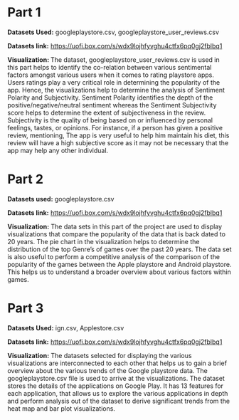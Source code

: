 # Part 1
<b>Datasets Used:</b> googleplaystore.csv, googleplaystore_user_reviews.csv

<b>Datasets link:</b> https://uofi.box.com/s/wdx9lojhfyvghu4ctfx6pq0gj2fblbq1

<b>Visualization: </b> The dataset, googleplaystore_user_reviews.csv is used in this part helps to identify the co-relation between various sentimental factors amongst various users when it comes to rating playstore apps. Users ratings play a very critical role in determining the popularity of the app. Hence, the visualizations help to determine the analysis of Sentiment Polarity and Subjectivity. 
Sentiment Polarity identifies the depth of the positive/negative/neutral sentiment whereas the Sentiment Subjectivity score helps to determine the extent of subjectiveness in the review. Subjectivity is the quality of being based on or influenced by personal feelings, tastes, or opinions. For instance, if a person has given a positive review, mentioning, The app is very useful to help him maintain his diet, this review will have a high subjective score as it may not be necessary that the app may help any other individual. 

# Part 2
<b>Datasets used:</b> googleplaystore.csv

<b>Datasets link:</b> https://uofi.box.com/s/wdx9lojhfyvghu4ctfx6pq0gj2fblbq1

<b>Visualization:</b> The data sets in this part of the project are used to display visualizations that compare the popularity of the data that is back dated to 20 years. The pie chart in the visualization helps to determine the distribution of the top Genre’s of games over the past 20 years. The data set is also useful to perform a competitive analysis of the comparison of the popularity of the games between the Apple playstore and Android playstore. This helps us to understand a broader overview about various factors within games.

# Part 3
<b>Datasets Used:</b> ign.csv, Applestore.csv

<b>Datasets link:</b> https://uofi.box.com/s/wdx9lojhfyvghu4ctfx6pq0gj2fblbq1

<b>Visualization:</b> The datasets selected for displaying the various visualizations are interconnected to each other that helps us to gain a brief overview about the various trends of the Google playstore data. The googleplaystore.csv file is used to arrive at the visualizations. The dataset stores the details of the applications on Google Play. It has 13 features for each application, that allows us to explore the various applications in depth and perform analysis out of the dataset to derive significant trends from the heat map and bar plot visualizations.
